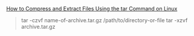 [How to Compress and Extract Files Using the tar Command on Linux](https://www.howtogeek.com/248780/how-to-compress-and-extract-files-using-the-tar-command-on-linux/)
> tar -czvf name-of-archive.tar.gz /path/to/directory-or-file
> tar -xzvf archive.tar.gz

